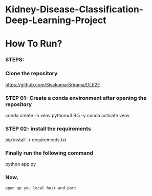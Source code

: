 
# Kidney-Disease-Classification-Deep-Learning-Project

# How To Run?

### STEPS:
### Clone the repository

https://github.com/SivakumarSrirama/DLE2E

### STEP 01- Create a conda environment after opening the repository
conda create -n venv python=3.9.5 -y
conda activate venv

### STEP 02- install the requirements
pip install -r requirements.txt

### Finally run the following command
python app.py

### Now, 
    open up you local host and port